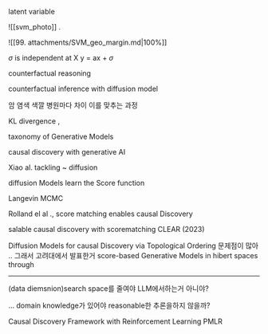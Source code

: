 latent variable


![[svm_photo]]
.


![[99. attachments/SVM_geo_margin.md|100%]]


$\sigma$ is independent at X 
y = ax + $\sigma$

counterfactual reasoning 

counterfactual inference with diffusion model 

암 염색 색깔 병원마다  차이 이를 맞추는 과정 

KL divergence , 

taxonomy of Generative Models 

causal discovery with generative AI 

Xiao al. tackling ~ diffusion 


diffusion Models learn the Score function 

Langevin MCMC

Rolland el al ., score matching enables causal Discovery 

salable causal discovery with scorematching CLEAR (2023)

Diffusion Models for causal Discovery via Topological Ordering 
문제점이 많아 .. 그래서 고려대에서 발표한거 
score-based Generative Models in hibert spaces through 

----

 (data diemsnion)search space를 줄여야 LLM에서하는거 아니야?

... domain knowledge가 있어야 reasonable한 추론을하지 않을까? 

Causal Discovery Framework with Reinforcement Learning PMLR
















